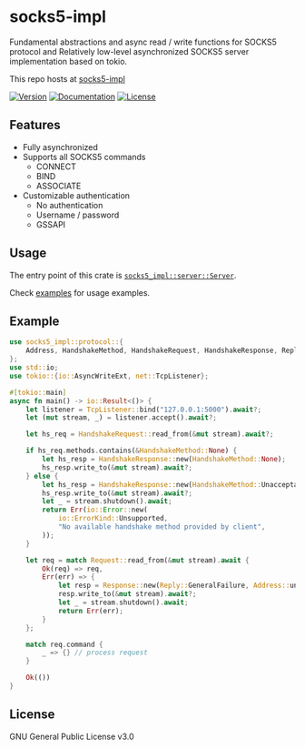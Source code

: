 # socks5-impl

Fundamental abstractions and async read / write functions for SOCKS5 protocol and Relatively low-level asynchronized SOCKS5 server implementation based on tokio.

This repo hosts at [socks5-impl](https://github.com/ssrlive/socks5-impl/tree/master/socks5-impl)

[![Version](https://img.shields.io/crates/v/socks5-impl.svg?style=flat)](https://crates.io/crates/socks5-impl)
[![Documentation](https://img.shields.io/badge/docs-release-brightgreen.svg?style=flat)](https://docs.rs/socks5-impl)
[![License](https://img.shields.io/crates/l/socks5-impl.svg?style=flat)](https://github.com/ssrlive/socks5-impl/blob/master/LICENSE)

## Features

- Fully asynchronized
- Supports all SOCKS5 commands
  - CONNECT
  - BIND
  - ASSOCIATE
- Customizable authentication
    - No authentication
    - Username / password
    - GSSAPI

## Usage

The entry point of this crate is [`socks5_impl::server::Server`](https://docs.rs/socks5-impl/latest/server/struct.Server.html).

Check [examples](https://github.com/ssrlive/socks5-impl/tree/master/socks5-impl/examples) for usage examples.

## Example

```rust no_run
use socks5_impl::protocol::{
    Address, HandshakeMethod, HandshakeRequest, HandshakeResponse, Reply, Request, Response,
};
use std::io;
use tokio::{io::AsyncWriteExt, net::TcpListener};

#[tokio::main]
async fn main() -> io::Result<()> {
    let listener = TcpListener::bind("127.0.0.1:5000").await?;
    let (mut stream, _) = listener.accept().await?;

    let hs_req = HandshakeRequest::read_from(&mut stream).await?;

    if hs_req.methods.contains(&HandshakeMethod::None) {
        let hs_resp = HandshakeResponse::new(HandshakeMethod::None);
        hs_resp.write_to(&mut stream).await?;
    } else {
        let hs_resp = HandshakeResponse::new(HandshakeMethod::Unacceptable);
        hs_resp.write_to(&mut stream).await?;
        let _ = stream.shutdown().await;
        return Err(io::Error::new(
            io::ErrorKind::Unsupported,
            "No available handshake method provided by client",
        ));
    }

    let req = match Request::read_from(&mut stream).await {
        Ok(req) => req,
        Err(err) => {
            let resp = Response::new(Reply::GeneralFailure, Address::unspecified());
            resp.write_to(&mut stream).await?;
            let _ = stream.shutdown().await;
            return Err(err);
        }
    };

    match req.command {
        _ => {} // process request
    }

    Ok(())
}
```

## License
GNU General Public License v3.0
